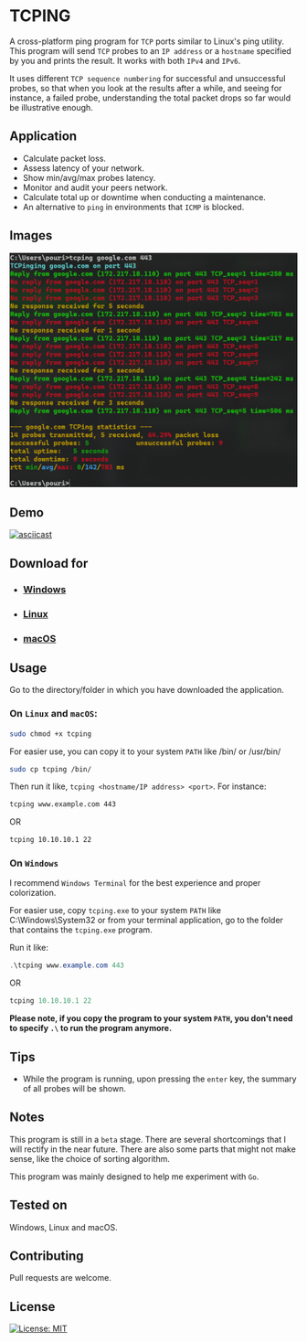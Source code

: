 # TCPING

A cross-platform ping program for ```TCP``` ports similar to Linux's ping utility. This program will send ```TCP``` probes to an ```IP address``` or a ```hostname``` specified by you and prints the result. It works with both `IPv4` and `IPv6`.

It uses different `TCP sequence numbering` for successful and unsuccessful probes, so that when you look at the results after a while, and seeing for instance, a failed probe, understanding the total packet drops so far would be illustrative enough.

## Application

* Calculate packet loss.
* Assess latency of your network.
* Show min/avg/max probes latency.
* Monitor and audit your peers network.
* Calculate total up or downtime when conducting a maintenance.
* An alternative to `ping` in environments that `ICMP` is blocked.

## Images

![WindowsVersion](/Images/windowsVersion.png)

## Demo

[![asciicast](https://asciinema.org/a/bNMtJKmujGEpfEhvDiTeSvtO4.svg)](https://asciinema.org/a/bNMtJKmujGEpfEhvDiTeSvtO4)

## Download for

* ### [Windows](https://github.com/pouriyajamshidi/tcping/releases/download/Windows-v1.0.0/tcping.exe)

* ### [Linux](https://github.com/pouriyajamshidi/tcping/releases/download/Linux-v1.0.0/tcping)

* ### [macOS](https://github.com/pouriyajamshidi/tcping/releases/download/macOS-v1.0.0/tcping)

## Usage

Go to the directory/folder in which you have downloaded the application.

### On ```Linux``` and ```macOS```:

```bash
sudo chmod +x tcping
```

For easier use, you can copy it to your system ```PATH``` like /bin/ or /usr/bin/

```bash
sudo cp tcping /bin/
```

Then run it like, `tcping <hostname/IP address> <port>`. For instance:

```bash
tcping www.example.com 443
```

OR

```bash
tcping 10.10.10.1 22
```

### On ```Windows```

I recommend ```Windows Terminal``` for the best experience and proper colorization.

For easier use, copy ```tcping.exe``` to your system ```PATH``` like C:\Windows\System32 or from your terminal application, go to the folder that contains the ```tcping.exe``` program.

Run it like:

```powershell
.\tcping www.example.com 443
```

OR

```powershell
tcping 10.10.10.1 22
```

**Please note, if you copy the program to your system ```PATH```, you don't need to specify ```.\``` to run the program anymore.**

## Tips

* While the program is running, upon pressing the ```enter``` key, the summary of all probes will be shown.

## Notes

This program is still in a ```beta``` stage. There are several shortcomings that I will rectify in the near future.
There are also some parts that might not make sense, like the choice of sorting algorithm.

This program was mainly designed to help me experiment with `Go`.

## Tested on

Windows, Linux and macOS.

## Contributing

Pull requests are welcome.

## License

[![License: MIT](https://img.shields.io/badge/License-MIT-yellow.svg)](https://opensource.org/licenses/MIT)
